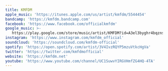 ```yaml
---
title: KMFDM
apple_music: 'https://itunes.apple.com/us/artist/kmfdm/5544454'
bandcamp: 'https://kmfdm.bandcamp.com'
facebook: 'https://www.facebook.com/officialkmfdm'
google_music: >-
   https://play.google.com/store/music/artist/KMFDM?id=A3el3byghr4bqznsebwmjmfgj4a
instagram: 'https://www.instagram.com/kmfdm_official'
soundcloud: 'https://soundcloud.com/kmfdm-official'
spotify: 'https://open.spotify.com/artist/3V4IvzRQYP5mzuVtkcHgVa'
twitter: 'https://twitter.com/kmfdmofficial'
website: 'https://kmfdm.net'
youtube: 'https://www.youtube.com/channel/UC1SuwvYIRGVHmfZG4HQ-4TA'
---
```

